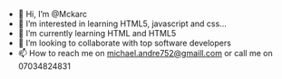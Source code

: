 - 👋 Hi, I’m @Mckarc
- 👀 I’m interested in learning HTML5, javascript and css...
- 🌱 I’m currently learning HTML and HTML5
- 💞️ I’m looking to collaborate with top software developers
- 📫 How to reach me on michael.andre752@gmaill.com or call me on 07034824831

<!---
Mckarc/Mckarc is a ✨ special ✨ repository because its `README.md` (this file) appears on your GitHub profile.
You can click the Preview link to take a look at your changes.
--->
